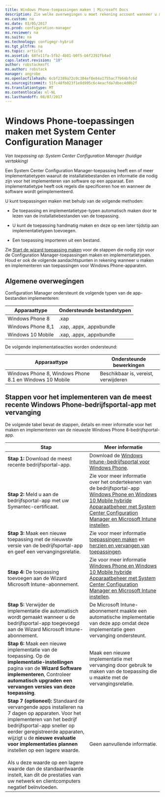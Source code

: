 ```yaml
---
title: Windows Phone-toepassingen maken | Microsoft Docs
description: Zie welke overwegingen u moet rekening account wanneer u maken en implementeren van toepassingen voor Windows Phone-apparaten.
ms.custom: na
ms.date: 03/05/2017
ms.prod: configuration-manager
ms.reviewer: na
ms.suite: na
ms.technology: configmgr-hybrid
ms.tgt_pltfrm: na
ms.topic: article
ms.assetid: 68fe11fa-5fb2-4b81-b0f5-b6f2392fb4ad
caps.latest.revision: "10"
author: robstackmsft
ms.author: robstack
manager: angrobe
ms.openlocfilehash: 6cbf2389a72c0c384ef8e84a1755ac77b64bfc6d
ms.sourcegitcommit: 51fc48fb023f1e8d995c6c4eacfda7dbec4d0b2f
ms.translationtype: MT
ms.contentlocale: nl-NL
ms.lasthandoff: 08/07/2017
---
```

# <a name="create-windows-phone-applications-with-system-center-configuration-manager"></a>Windows Phone-toepassingen maken met System Center Configuration Manager

*Van toepassing op: System Center Configuration Manager (huidige vertakking)*

Een System Center Configuration Manager-toepassing heeft een of meer implementatietypen waaruit de installatiebestanden en informatie die nodig zijn voor het implementeren van software op een apparaat. Een implementatietype heeft ook regels die specificeren hoe en wanneer de software wordt geïmplementeerd.  

 U kunt toepassingen maken met behulp van de volgende methoden:  

-   De toepassing en implementatietype-typen automatisch maken door te lezen van de installatiebestanden van de toepassing.  

-   U kunt de toepassing handmatig maken en deze op een later tijdstip aan implementatietypen toevoegen.  

-   Een toepassing importeren uit een bestand.  

Zie [Start de wizard toepassing maken](../../apps/deploy-use/create-applications.md#start-the-create-application-wizard) voor de stappen die nodig zijn voor de Configuration Manager-toepassingen maken en implementatietypen. Houd er ook de volgende aandachtspunten in rekening wanneer u maken en implementeren van toepassingen voor Windows Phone-apparaten.  

## <a name="general-considerations"></a>Algemene overwegingen  
 Configuration Manager ondersteunt de volgende typen van de app-bestanden implementeren:  

|Apparaattype|Ondersteunde bestandstypen|  
|-----------------|---------------------|  
|Windows Phone 8|.xap|  
|Windows Phone 8,1|.xap, .appx, .appxbundle|
|Windows 10 Mobile|.xap, .appx, .appxbundle|

 De volgende implementatieacties worden ondersteund:  

|Apparaattype|Ondersteunde bewerkingen|  
|-----------------|-----------------------|  
|Windows Phone 8, Windows Phone 8.1 en Windows 10 Mobile|Beschikbaar is, vereist, verwijderen|  

## <a name="steps-to-deploy-the-latest-windows-phone-company-portal-app-with-supersedence"></a>Stappen voor het implementeren van de meest recente Windows Phone-bedrijfsportal-app met vervanging  
 De volgende tabel bevat de stappen, details en meer informatie voor het maken en implementeren van de nieuwste Windows Phone 8-bedrijfsportal-app.  

|Stap|Meer informatie|  
|----------|----------------------|  
|**Stap 1:** Download de meest recente bedrijfsportal-app.|Download de [Windows Intune-bedrijfsportal voor Windows Phone](http://go.microsoft.com/fwlink/?LinkId=268440).|  
|**Stap 2:** Meld u aan de bedrijfsportal-app met uw Symantec-certificaat.|Zie voor meer informatie over het ondertekenen van de bedrijfsportal-app [Windows Phone en Windows 10 Mobile hybride Apparaatbeheer met System Center Configuration Manager en Microsoft Intune instellen](../../mdm/deploy-use/enroll-hybrid-windows.md).|  
|**Stap 3:** Maak een nieuwe toepassing met de nieuwste versie van de bedrijfsportal-app en geef een vervangingsrelatie.|Zie voor meer informatie [toepassingen maken](../../apps/deploy-use/create-applications.md) en [herzien en vervangen van toepassingen](../../apps/deploy-use/revise-and-supersede-applications.md).|  
|**Stap 4:** De toepassing toevoegen aan de Wizard Microsoft Intune-abonnement.|Zie voor meer informatie [Windows Phone en Windows 10 Mobile hybride Apparaatbeheer met System Center Configuration Manager en Microsoft Intune instellen](../../mdm/deploy-use/enroll-hybrid-windows.md).|  
|**Stap 5:** Verwijder de implementatie die automatisch wordt gemaakt wanneer u de bedrijfsportal-app toegevoegd aan de Wizard Microsoft Intune-abonnement.|De Microsoft Intune-abonnement maakte een automatische implementatie van deze app omdat deze implementatie geen vervanging ondersteunt.|  
|**Stap 6:** Maak een nieuwe implementatie van de toepassing. Op de **implementatie-instellingen** pagina van de **Wizard Software implementeren**, Controleer **automatisch upgraden een vervangen versies van deze toepassing**.|Maak een nieuwe implementatie met vervanging door gebruik te maken van de toepassing die u maakte met de vervangingsrelatie.|  
|**Stap 7 (optioneel):** Standaard de vervangende apps installeren na 7 dagen op apparaten. Voor het implementeren van het bedrijf bedrijfsportal-app sneller op eerder geregistreerde apparaten, wijzigt u de **nieuwe evaluatie voor implementaties plannen** instellen op een lagere waarde.<br /><br /> Als u deze waarde op een lagere waarde dan de standaardwaarde instelt, kan dit de prestaties van uw netwerk en clientcomputers negatief beïnvloeden.|Geen aanvullende informatie.|  
